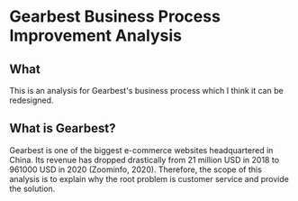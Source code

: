 # Gearbest Business Process Improvement Analysis

## What
This is an analysis for Gearbest's business process which I think it can be redesigned. 

## What is Gearbest?
Gearbest is one of the biggest e-commerce websites headquartered in China. Its revenue has  dropped drastically from 21 million USD in 2018 to 961000 USD in 2020 (Zoominfo, 2020).  Therefore, the scope of this analysis is to explain why the root problem is customer service and  provide the solution.  
